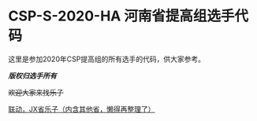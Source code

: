 # CSP-S-2020-HA 河南省提高组选手代码

这里是参加2020年CSP提高组的所有选手的代码，供大家参考。

***版权归选手所有***

~~欢迎大家来找乐子~~



[联动，JX省乐子（内含其他省，懒得再整理了）](https://www.luogu.com.cn/discuss/show/276154)





